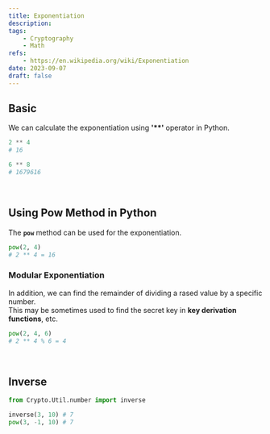 ```yaml
---
title: Exponentiation
description:
tags:
    - Cryptography
    - Math
refs:
    - https://en.wikipedia.org/wiki/Exponentiation
date: 2023-09-07
draft: false
---
```


## Basic

We can calculate the exponentiation using **'\*\*'** operator in Python.

```python
2 ** 4
# 16

6 ** 8
# 1679616
```

<br />

## Using Pow Method in Python

The **`pow`** method can be used for the exponentiation.

```python
pow(2, 4)
# 2 ** 4 = 16
```

### Modular Exponentiation

In addition, we can find the remainder of dividing a rased value by a specific number.  
This may be sometimes used to find the secret key in **key derivation functions**, etc.

```python
pow(2, 4, 6)
# 2 ** 4 % 6 = 4
```

<br />

## Inverse

```python
from Crypto.Util.number import inverse

inverse(3, 10) # 7
pow(3, -1, 10) # 7
```